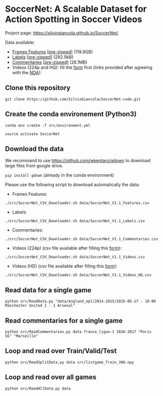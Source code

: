 # SoccerNet: A Scalable Dataset for Action Spotting in Soccer Videos

Project page: https://silviogiancola.github.io/SoccerNet/


Data available:
- [Frames Features](https://drive.google.com/drive/folders/1qkIeQCGaHg0_CUCHvh3hQFTlq26D20Ts?usp=sharing) 
[[pre-zipped]](https://drive.google.com/file/d/1FDyrfnp8dsF7cd_NyzdTHA-EFIK_TvKK/view?usp=sharing) (119.9GB)
- [Labels](https://drive.google.com/drive/folders/1j95bI6G8q434K22wxWRvz2ymA8FF3rei?usp=sharing) 
[[pre-zipped]](https://drive.google.com/file/d/10-Y5yqH8YQ0_lvppWPMSLq6SMayuWT4E/view?usp=sharing) (292.9kB)
- [Commentaries](https://drive.google.com/drive/folders/1XD7Kiqw7rsmMn6fYDxN82BdlD_HfkF49?usp=sharing) 
[[pre-zipped]](https://drive.google.com/file/d/1BgPwrHzuz5WDZqmll9K2koP0k0932TNW/view?usp=sharing) (26.1MB)
- Videos (224p and HQ): fill the [form](https://goo.gl/forms/HXsBbBw6QFMhLvj13) first (links provided after agreeing with the 
[NDA](https://drive.google.com/file/d/1_e9oZ3rp6hHA2Hm2tjUDMBXYqVrlUKwj/view?usp=sharing)):



## Clone this repository
`git clone https://github.com/SilvioGiancola/SoccerNet-code.git`

## Create the conda environement (Python3)
`conda env create -f src/environment.yml`

`source activate SoccerNet`


## Download the data

We recommand to use https://github.com/wkentaro/gdown to download large files from google drive.

`pip install gdown` (already in the conda environment)

Please use the following script to download automatically the data:


 - Frames Features:

`./src/SoccerNet_CSV_Downloader.sh data/SoccerNet_V1.1_Features.csv`


 - Labels:

`./src/SoccerNet_CSV_Downloader.sh data/SoccerNet_V1.1_Labels.csv`


 - Commentaries:

`./src/SoccerNet_CSV_Downloader.sh data/SoccerNet_V1.1_Commentaries.csv`


 - Videos (224p) (csv file available after filling this [form](https://goo.gl/forms/HXsBbBw6QFMhLvj13)):

`./src/SoccerNet_CSV_Downloader.sh data/SoccerNet_V1.1_Videos.csv` 

 - Videos (HD) (csv file available after filling this [form](https://goo.gl/forms/HXsBbBw6QFMhLvj13)):

`./src/SoccerNet_CSV_Downloader.sh data/SoccerNet_V1.1_Videos_HQ.csv`




## Read data for a single game
`python src/ReadData.py "data/england_epl/2014-2015/2015-05-17 - 18-00 Manchester United 1 - 1 Arsenal"`


## Read commentaries for a single game
`python src/ReadCommentaries.py data france_ligue-1 2016-2017 "Paris SG" "Marseille"`


## Loop and read over Train/Valid/Test
`python src/ReadSplitData.py data src/listgame_Train_300.npy`


## Loop and read over all games
`python src/ReadAllData.py data`
